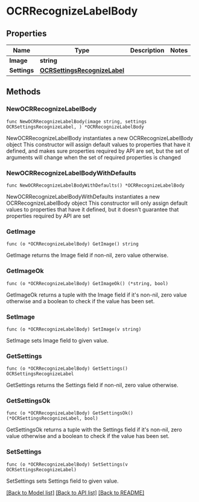 # OCRRecognizeLabelBody

## Properties

Name | Type | Description | Notes
------------ | ------------- | ------------- | -------------
**Image** | **string** |  | 
**Settings** | [**OCRSettingsRecognizeLabel**](OCRSettingsRecognizeLabel.md) |  | 

## Methods

### NewOCRRecognizeLabelBody

`func NewOCRRecognizeLabelBody(image string, settings OCRSettingsRecognizeLabel, ) *OCRRecognizeLabelBody`

NewOCRRecognizeLabelBody instantiates a new OCRRecognizeLabelBody object
This constructor will assign default values to properties that have it defined,
and makes sure properties required by API are set, but the set of arguments
will change when the set of required properties is changed

### NewOCRRecognizeLabelBodyWithDefaults

`func NewOCRRecognizeLabelBodyWithDefaults() *OCRRecognizeLabelBody`

NewOCRRecognizeLabelBodyWithDefaults instantiates a new OCRRecognizeLabelBody object
This constructor will only assign default values to properties that have it defined,
but it doesn't guarantee that properties required by API are set

### GetImage

`func (o *OCRRecognizeLabelBody) GetImage() string`

GetImage returns the Image field if non-nil, zero value otherwise.

### GetImageOk

`func (o *OCRRecognizeLabelBody) GetImageOk() (*string, bool)`

GetImageOk returns a tuple with the Image field if it's non-nil, zero value otherwise
and a boolean to check if the value has been set.

### SetImage

`func (o *OCRRecognizeLabelBody) SetImage(v string)`

SetImage sets Image field to given value.


### GetSettings

`func (o *OCRRecognizeLabelBody) GetSettings() OCRSettingsRecognizeLabel`

GetSettings returns the Settings field if non-nil, zero value otherwise.

### GetSettingsOk

`func (o *OCRRecognizeLabelBody) GetSettingsOk() (*OCRSettingsRecognizeLabel, bool)`

GetSettingsOk returns a tuple with the Settings field if it's non-nil, zero value otherwise
and a boolean to check if the value has been set.

### SetSettings

`func (o *OCRRecognizeLabelBody) SetSettings(v OCRSettingsRecognizeLabel)`

SetSettings sets Settings field to given value.



[[Back to Model list]](../README.md#documentation-for-models) [[Back to API list]](../README.md#documentation-for-api-endpoints) [[Back to README]](../README.md)


